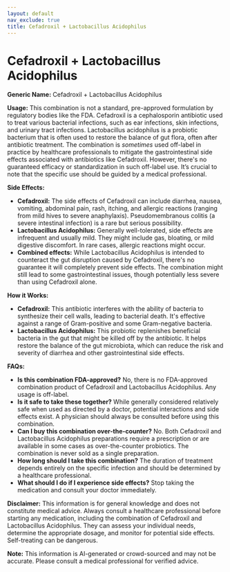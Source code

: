 ```yaml
---
layout: default
nav_exclude: true
title: Cefadroxil + Lactobacillus Acidophilus
---
```


# Cefadroxil + Lactobacillus Acidophilus

**Generic Name:** Cefadroxil + Lactobacillus Acidophilus

**Usage:** This combination is not a standard, pre-approved formulation by regulatory bodies like the FDA.  Cefadroxil is a cephalosporin antibiotic used to treat various bacterial infections, such as ear infections, skin infections, and urinary tract infections.  Lactobacillus acidophilus is a probiotic bacterium that is often used to restore the balance of gut flora, often after antibiotic treatment.  The combination is *sometimes* used off-label in practice by healthcare professionals to mitigate the gastrointestinal side effects associated with antibiotics like Cefadroxil.  However, there's no guaranteed efficacy or standardization in such off-label use.  It’s crucial to note that the specific use should be guided by a medical professional.

**Side Effects:**

* **Cefadroxil:** The side effects of Cefadroxil can include diarrhea, nausea, vomiting, abdominal pain, rash, itching, and allergic reactions (ranging from mild hives to severe anaphylaxis).  Pseudomembranous colitis (a severe intestinal infection) is a rare but serious possibility.
* **Lactobacillus Acidophilus:** Generally well-tolerated, side effects are infrequent and usually mild.  They might include gas, bloating, or mild digestive discomfort.  In rare cases, allergic reactions might occur.
* **Combined effects:** While Lactobacillus Acidophilus is intended to counteract the gut disruption caused by Cefadroxil, there's no guarantee it will completely prevent side effects. The combination might still lead to some gastrointestinal issues, though potentially less severe than using Cefadroxil alone.

**How it Works:**

* **Cefadroxil:** This antibiotic interferes with the ability of bacteria to synthesize their cell walls, leading to bacterial death.  It's effective against a range of Gram-positive and some Gram-negative bacteria.
* **Lactobacillus Acidophilus:** This probiotic replenishes beneficial bacteria in the gut that might be killed off by the antibiotic.  It helps restore the balance of the gut microbiota, which can reduce the risk and severity of diarrhea and other gastrointestinal side effects.

**FAQs:**

* **Is this combination FDA-approved?** No, there is no FDA-approved combination product of Cefadroxil and Lactobacillus Acidophilus.  Any usage is off-label.
* **Is it safe to take these together?**  While generally considered relatively safe when used as directed by a doctor, potential interactions and side effects exist.  A physician should always be consulted before using this combination.
* **Can I buy this combination over-the-counter?** No.  Both Cefadroxil and Lactobacillus Acidophilus preparations require a prescription or are available in some cases as over-the-counter probiotics.  The combination is never sold as a single preparation.
* **How long should I take this combination?** The duration of treatment depends entirely on the specific infection and should be determined by a healthcare professional.
* **What should I do if I experience side effects?** Stop taking the medication and consult your doctor immediately.


**Disclaimer:** This information is for general knowledge and does not constitute medical advice.  Always consult a healthcare professional before starting any medication, including the combination of Cefadroxil and Lactobacillus Acidophilus.  They can assess your individual needs, determine the appropriate dosage, and monitor for potential side effects.  Self-treating can be dangerous.


**Note:** This information is AI-generated or crowd-sourced and may not be accurate. Please consult a medical professional for verified advice.